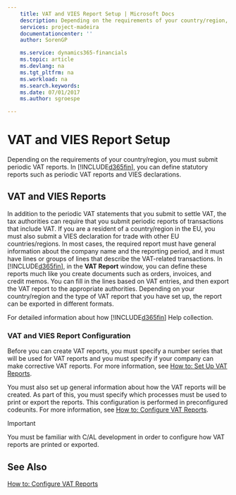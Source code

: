 ```yaml
---
    title: VAT and VIES Report Setup | Microsoft Docs
    description: Depending on the requirements of your country/region, you must submit periodic VAT reports. In [!INCLUDE[d365fin](../../includes/d365fin_md.md)], you can define statutory reports such as periodic VAT reports and VIES declarations.
    services: project-madeira
    documentationcenter: ''
    author: SorenGP

    ms.service: dynamics365-financials
    ms.topic: article
    ms.devlang: na
    ms.tgt_pltfrm: na
    ms.workload: na
    ms.search.keywords:
    ms.date: 07/01/2017
    ms.author: sgroespe

---
```

# VAT and VIES Report Setup
Depending on the requirements of your country/region, you must submit periodic VAT reports. In [!INCLUDE[d365fin](../../includes/d365fin_md.md)], you can define statutory reports such as periodic VAT reports and VIES declarations.  
  
## VAT and VIES Reports  
 In addition to the periodic VAT statements that you submit to settle VAT, the tax authorities can require that you submit periodic reports of transactions that include VAT. If you are a resident of a country/region in the EU, you must also submit a VIES declaration for trade with other EU countries/regions. In most cases, the required report must have general information about the company name and the reporting period, and it must have lines or groups of lines that describe the VAT-related transactions. In [!INCLUDE[d365fin](../../includes/d365fin_md.md)], in the **VAT Report** window, you can define these reports much like you create documents such as orders, invoices, and credit memos. You can fill in the lines based on VAT entries, and then export the VAT report to the appropriate authorities. Depending on your country/region and the type of VAT report that you have set up, the report can be exported in different formats.  
  
 For detailed information about how [!INCLUDE[d365fin](../../includes/d365fin_md.md)] Help collection.  
  
### VAT and VIES Report Configuration  
 Before you can create VAT reports, you must specify a number series that will be used for VAT reports and you must specify if your company can make corrective VAT reports. For more information, see [How to: Set Up VAT Reports](../how-to-set-up-vat-reports.md).  
  
 You must also set up general information about how the VAT reports will be created. As part of this, you must specify which processes must be used to print or export the reports. This configuration is performed in preconfigured codeunits. For more information, see [How to: Configure VAT Reports](../how-to-configure-vat-reports.md).  
  
> [!IMPORTANT]  
>  You must be familiar with C/AL development in order to configure how VAT reports are printed or exported.  
  
## See Also  
 [How to: Configure VAT Reports](../how-to-configure-vat-reports.md)